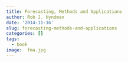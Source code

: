 ```yaml
---
title: Forecasting, Methods and Applications
author: Rob J. Hyndman
date: '2014-11-16'
slug: forecasting-methods-and-applications
categories: []
tags:
  - book
image:  fma.jpg 
---
```


